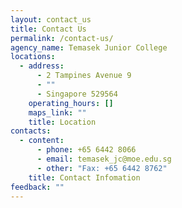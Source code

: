 ```yaml
---
layout: contact_us
title: Contact Us
permalink: /contact-us/
agency_name: Temasek Junior College
locations:
  - address:
      - 2 Tampines Avenue 9
      - ""
      - Singapore 529564
    operating_hours: []
    maps_link: ""
    title: Location
contacts:
  - content:
      - phone: +65 6442 8066
      - email: temasek_jc@moe.edu.sg
      - other: "Fax: +65 6442 8762"
    title: Contact Infomation
feedback: ""
---
```

